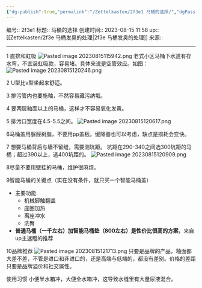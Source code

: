 ```yaml
---
{"dg-publish":true,"permalink":"/Zettelkasten/2f3e1 马桶的选择/","dgPassFrontmatter":true}
---
```


编号:: 2f3e1
标题:: 马桶的选择
创建时间:: 2023-08-15 11:58
up:: [[Zettelkasten/2f3e 马桶发臭的处理\|2f3e 马桶发臭的处理]]
来源:: 

---
1 直排和虹吸
![Pasted image 20230815115942.png](/img/user/attachment/Pasted%20image%2020230815115942.png)
老式小区马桶下水道有存水弯，不宜装虹吸款，容易堵。具体来说是空管效应。如图：![Pasted image 20230815120246.png](/img/user/attachment/Pasted%20image%2020230815120246.png)

2 U型比v型坐起来舒适。

3 排污管内也要施釉，不然容易藏污纳垢。

4 要两层釉面以上的马桶，这样才不容易氧化发黄。

5 排污口宽度在4.5-5.5之间。
![Pasted image 20230815120617.png](/img/user/attachment/Pasted%20image%2020230815120617.png)

6马桶盖用脲醛树脂，不要用pp盖板。缓降器也可以考虑，缺点是损耗会变快。

7 想要马桶背后与墙不留缝，需要测坑距。
坑距在290-340之间选300坑距的马桶；超过390以上，选400坑距的。
![Pasted image 20230815120909.png](/img/user/attachment/Pasted%20image%2020230815120909.png)

8尽量不要用壁挂的马桶，维护很麻烦。

9智能马桶的关键点（实在没有条件，就只买一个智能马桶盖）
- 主要功能
	- 机械脚触翻盖
	- 座圈加热
	- 离座冲水
	- 洗臀
- **普通马桶（一千左右）加智能马桶垫（800左右）是性价比很高的方案**，来自up主迷瞪的推荐

10品牌推荐
![Pasted image 20230815121713.png](/img/user/attachment/Pasted%20image%2020230815121713.png)
只要是品牌的产品，釉面都大差不差，不管是进口和非进口的，还是高端与低端的，都没有差别。价格的差距只要是品牌溢价和社交属性。

使用习惯
小便半水箱冲，大便全水箱冲，这导致水缝里有大量尿液混合。

